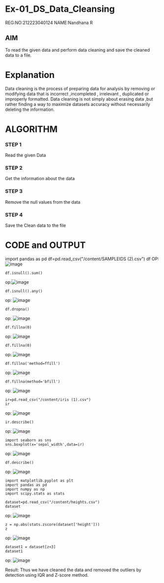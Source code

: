 # Ex-01_DS_Data_Cleansing

REG:NO:212223040124
NAME:Nandhana R


## AIM
To read the given data and perform data cleaning and save the cleaned data to a file. 

# Explanation
Data cleaning is the process of preparing data for analysis by removing or modifying data that is incorrect ,incompleted , irrelevant , duplicated or improperly formatted. 
Data cleaning is not simply about erasing data ,but rather finding a way to maximize datasets accuracy without necessarily deleting the information. 

# ALGORITHM
### STEP 1
Read the given Data
### STEP 2
Get the information about the data
### STEP 3
Remove the null values from the data
### STEP 4
Save the Clean data to the file

# CODE and OUTPUT

import pandas as pd
df=pd.read_csv("/content/SAMPLEIDS (2).csv")
df
OP:
![image](https://github.com/user-attachments/assets/4166ad8e-7ee4-4a95-89ba-4ba3db9f3929)
```
df.isnull().sum()
```
op:![image](https://github.com/user-attachments/assets/52290a7b-7fb6-4996-8bf9-bad39ea1216a)
```
df.isnull().any()
```
op:
![image](https://github.com/user-attachments/assets/5ab1db58-ffeb-4cb7-ad2a-0f05b74d9367)
```
df.dropna()
```
op:
![image](https://github.com/user-attachments/assets/6189e1da-d786-4bd5-985c-f5b32abfe0d3)
```
df.fillna(0)
```
op:
![image](https://github.com/user-attachments/assets/8e0dcde8-498d-4272-96cb-2e6c5f5e2ab9)
```
df.fillna(0)
```
op:
![image](https://github.com/user-attachments/assets/b5f35396-f769-4b07-ae84-007715bad4e8)
```
df.fillna('method=ffill')
```
op:
![image](https://github.com/user-attachments/assets/07a0561f-e792-43f4-b63d-ab94206b55b1)

```
df.fillna(method='bfill')
```
op:
![image](https://github.com/user-attachments/assets/9ced07da-b6fb-4589-8ede-b370e00833d1)
```
ir=pd.read_csv("/content/iris (1).csv")
ir
```
op:
![image](https://github.com/user-attachments/assets/2c8bf6ca-53de-4b99-9270-742d000eef24)
```
ir.describe()
```
op:
![image](https://github.com/user-attachments/assets/5d259fe0-5e49-43f7-992c-7d267c0e2086)
```
import seaborn as sns
sns.boxplot(x='sepal_width',data=ir)
```
op:
![image](https://github.com/user-attachments/assets/31c40f96-3de4-4c4f-96e8-47c54fe51ae3)
```
df.describe()
```
op:
![image](https://github.com/user-attachments/assets/a5876938-459c-481e-ab44-86b8d94ac3cf)
```
import matplotlib.pyplot as plt
import pandas as pd
import numpy as np
import scipy.stats as stats

dataset=pd.read_csv("/content/heights.csv")
dataset
```
op:
![image](https://github.com/user-attachments/assets/3ea76f7e-6846-401f-88ef-49225f4f33cb)
```
z = np.abs(stats.zscore(dataset['height']))
z
```
op:
![image](https://github.com/user-attachments/assets/1b5f23f4-ffab-48d6-84f3-65c3446773c7)

```
dataset1 = dataset[z<3]
dataset1
```
op:
![image](https://github.com/user-attachments/assets/e6caaeb7-f61d-4ef7-b3ec-ddbfb0449f0f)

Result:
Thus we have cleaned the data and removed the outliers by detection using IQR and Z-score method.

















